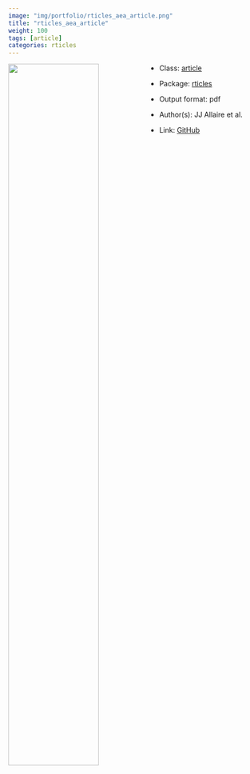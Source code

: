 ```yaml
---
image: "img/portfolio/rticles_aea_article.png"
title: "rticles_aea_article"
weight: 100
tags: [article]
categories: rticles
---
```




<!--more-->

<a href="../../img/portfolio/rticles_aea_article.png"><img class = "jf-image-shadow" src="../../img/portfolio/rticles_aea_article.png" style="display: block; margin: auto;" width="60%"  align="left"></a>

- Class: [article](../../tags/article)
- Package: [rticles](rticles)
- Output format: pdf

- Author(s): JJ Allaire et al.
- Link: [GitHub](https://github.com/rstudio/rticles)


